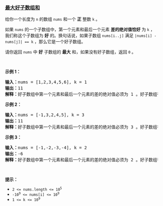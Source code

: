 ### [最大好子数组和](https://leetcode-cn.com/problems/maximum-good-subarray-sum)

<p>给你一个长度为 <code>n</code>&nbsp;的数组&nbsp;<code>nums</code>&nbsp;和一个 <strong>正</strong>&nbsp;整数&nbsp;<code>k</code>&nbsp;。</p>

<p>如果&nbsp;<code>nums</code>&nbsp;的一个<span data-keyword="subarray">子数组</span>中，第一个元素和最后一个元素 <strong>差的绝对值恰好</strong>&nbsp;为&nbsp;<code>k</code>&nbsp;，我们称这个子数组为&nbsp;<strong>好</strong>&nbsp;的。换句话说，如果子数组&nbsp;<code>nums[i..j]</code>&nbsp;满足&nbsp;<code>|nums[i] - nums[j]| == k</code>&nbsp;，那么它是一个好子数组。</p>

<p>请你返回&nbsp;<code>nums</code>&nbsp;中&nbsp;<strong>好</strong>&nbsp;子数组的&nbsp;<strong>最大</strong>&nbsp;和，如果没有好子数组，返回<em>&nbsp;</em><code>0</code>&nbsp;。</p>

<p>&nbsp;</p>

<p><strong class="example">示例 1：</strong></p>

<pre>
<b>输入：</b>nums = [1,2,3,4,5,6], k = 1
<b>输出：</b>11
<b>解释：</b>好子数组中第一个元素和最后一个元素的差的绝对值必须为 1 。好子数组有 [1,2] ，[2,3] ，[3,4] ，[4,5] 和 [5,6] 。最大子数组和为 11 ，对应的子数组为 [5,6] 。
</pre>

<p><strong class="example">示例 2：</strong></p>

<pre>
<b>输入：</b>nums = [-1,3,2,4,5], k = 3
<b>输出：</b>11
<b>解释：</b>好子数组中第一个元素和最后一个元素的差的绝对值必须为 3 。好子数组有 [-1,3,2] 和 [2,4,5] 。最大子数组和为 11 ，对应的子数组为 [2,4,5] 。
</pre>

<p><strong class="example">示例 3：</strong></p>

<pre>
<b>输入：</b>nums = [-1,-2,-3,-4], k = 2
<b>输出：</b>-6
<b>解释：</b>好子数组中第一个元素和最后一个元素的差的绝对值必须为 2 。好子数组有 [-1,-2,-3] 和 [-2,-3,-4] 。最大子数组和为 -6 ，对应的子数组为 [-1,-2,-3] 。
</pre>

<p>&nbsp;</p>

<p><strong>提示：</strong></p>

<ul>
	<li><code>2 &lt;= nums.length &lt;= 10<sup>5</sup></code></li>
	<li><code>-10<sup>9</sup> &lt;= nums[i] &lt;= 10<sup>9</sup></code></li>
	<li><code>1 &lt;= k &lt;= 10<sup>9</sup></code></li>
</ul>
